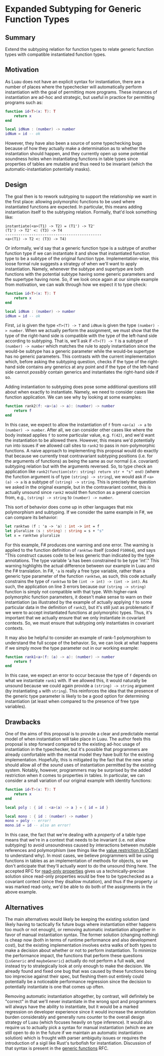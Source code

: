 # Expanded Subtyping for Generic Function Types

## Summary

Extend the subtyping relation for function types to relate generic function
types with compatible instantiated function types.

## Motivation

As Luau does not have an explicit syntax for instantiation, there are a number
of places where the typechecker will automatically perform instantiation with
the goal of permitting more programs. These instances of instantiation are
ad-hoc and strategic, but useful in practice for permitting programs such as:

```lua
function id<T>(x: T): T
	return x
end

local idNum : (number) -> number
idNum = id -- ok
```

However, they have also been a source of some typechecking bugs because of how
they actually make a determination as to whether the instantation should happen,
and they currently open up some potential soundness holes when instantiating
functions in table types since properties of tables are mutable and thus need to
be invariant (which the automatic-instantiation potentially masks).

## Design

The goal then is to rework subtyping to support the relationship we want in the
first place: allowing polymorphic functions to be used where instantiated
functions are expected. In particular, this means adding instantiation itself to
the subtyping relation. Formally, that'd look something like:

```
instantiate(<a>(T1) -> T2) = (T1') -> T2'
(T1') -> T2' <: (T3) -> T4
--------------------------------------------
<a>(T1) -> T2 <: (T3) -> T4)
```

Or informally, we'd say that a generic function type is a subtype of another
function type if we can instantiate it and show that instantiated function type
to be a subtype of the original function type. Implementation-wise, this loose
formal rule suggests a strategy of when we'll want to apply instantiation.
Namely, whenever the subtype and supertype are both functions with the potential
subtype having some generic parameters and the supertype having none. So, if we
look once again at our simple example from motivation, we can walk through how 
we expect it to type check:

```lua
function id<T>(x: T): T
	return x
end

local idNum : (number) -> number
idNum = id -- ok
```

First, `id` is given the type `<T>(T) -> T` and `idNum` is given the type
`(number) -> number`. When we actually perform the assignment, we must show that
the type of the right-hand side is compatible with the type of the left-hand
side according to subtyping. That is, we'll ask if `<T>(T) -> T` is a subtype of
`(number) -> number` which matches the rule to apply instantiation since the
would-be subtype has a generic parameter while the would-be supertype has no
generic parameters. This contrasts with the current implementation which, before
asking the subtyping question, checks if the type of the right-hand side
contains any generics at any point and if the type of the left-hand side cannot
_possibly_ contain generics and instantiates the right-hand side if so.

Adding instantiation to subtyping does pose some additional questions still
about when exactly to instantiate. Namely, we need to consider cases like
function application. We can see why by looking at some examples:

```lua
function rank2(f: <a>(a) -> a): (number) -> number
    return f
end
```

In this case, we expect to allow the instantiation of `f` from `<a>(a) -> a` to
`(number) -> number`. After all, we can consider other cases like where the body
instead applies `f` to some particular value, e.g. `f(42)`, and we'd want the
instantiation to be allowed there. However, this means we'd potentially run into
issues if we allowed call sites to `rank2` to pass in non-polymorphic functions.
A naive approach to implementing this proposal would do exactly that because we
currently treat contravariant subtyping positions (i.e. for the arguments of
functions) as being the same as our normal (i.e. covariant) subtyping relation
but with the arguments reversed. So, to type check an application like
`rank2(function(str: string) return str + "s" end)` (where the function argument
is of type `(string) -> string`), we would ask if `<a>(a) -> a` is a subtype of
`(string) -> string`. This is precisely the question we asked in the original
example, but in the contravariant context, this is actually unsound since
`rank2` would then function as a general coercion from, e.g.,
`(string) -> string` to `(number) -> number`.

This sort of behavior does come up in other languages that mix polymorphism and
subtyping. If we consider the same example in F#, we can compare its behavior:

```fsharp
let ranktwo (f : 'a -> 'a) : int -> int = f
let pluralize (s : string) : string = s + "s"
let x = ranktwo pluralize
```

For this example, F# produces one warning and one error. The warning is applied
to the function definition of `ranktwo` itself (coded `FS0064`), and says "This
construct causes code to be less generic than indicated by the type annotations.
The type variable 'a has been constrained to be type 'int'." This warning
highlights the actual difference between our example in Luau and the F#
translation. In F#, `'a` is really a free type variable, rather than a generic
type parameter of the function `ranktwo`, as such, this code actually
constrains the type of `ranktwo` to be `(int -> int) -> (int -> int)`. As such,
the application on line 3 errors because our `(string -> string)` function is
simply not compatible with that type. With higher-rank polymorphic function
parameters, it doesn't make sense to warn on their instantiation (as illustrated
by the example of actually applying `f` to some particular data in the
definition of `rank2`), but it's still just as problematic if we were to accept
instantiated functions at polymorphic types. Thus, it's important that we
actually ensure that we only instantiate in covariant contexts. So, we must
ensure that subtyping only instantiates in covariant contexts.

It may also be helpful to consider an example of rank-1 polymorphism to
understand the full scope of the behavior. So, we can look at what happens if we
simply move the type parameter out in our working example:

```lua
function rank1<a>(f: (a) -> a): (number) -> number
    return f
end
```

In this case, we expect an error to occur because the type of `f` depends on
what we instantiate `rank1` with. If we allowed this, it would naturally be
unsound because we could again provide a `(string) -> string` argument (by
instantiating `a` with `string`). This reinforces the idea that the presence of
the generic type parameter is likely to be a good option for determining
instantiation (at least when compared to the presence of free type variables).

## Drawbacks

One of the aims of this proposal is to provide a clear and predictable mental
model of when instantiation will take place in Luau. The author feels this
proposal is step forward compared to the existing ad-hoc usage of instantiation
in the typechecker, but it's possible that programmers are already comfortable
with the mental model they have built for the existing implementation.
Hopefully, this is mitigated by the fact that the new setup should allow all of
the _sound_ uses of instantiation permitted by the existing system. Notably,
however, programmers may be surprised by the added restriction when it comes to
properties in tables. In particular, we can consider a small variation of our
original example with identity functions:

```lua
function id<T>(x: T): T
	return x
end

local poly : { id : <a>(a) -> a } = { id = id }

local mono : { id : (number) -> number }
mono = poly -- error!
mono.id = id -- also an error!
```

In this case, the fact that we're dealing with a _property_ of a table type
means that we're in a context that needs to be invariant (i.e. not allow
subtyping) to avoid unsoundness caused by interactions between mutable
references and polymorphism (see things like the [value
restriction in OCaml][value-restriction] to understand why). In most cases, we
believe programmers will be using functions in tables as an implementation of
methods for objects, so we don't anticipate that they'll actually _want_ to do
the unsound thing here. The accepted RFC for [read-only
properties][read-only-props] gives us a technically-precise solution since
read-only properties would be free to be typechecked as a covariant context
(since they disallow mutation), and thus if the property `id` was marked
read-only, we'd be able to do both of the assignments in the above example.

## Alternatives

The main alternatives would likely be keeping the existing solution (and
likely having to tactically fix future bugs where instantiation either happens
too much or not enough), or removing automatic instantiation altogether in favor
of manual instantiation syntax. The former solution (changing nothing) is cheap
now (both in terms of runtime performance and also development cost), but the
existing implementation involves extra walks of both types to make a decision
about whether or not to perform instantiation. To minimize the performance
impact, the functions that perform these questions (`isGeneric` and
`maybeGeneric`) actually do not perform a full walk, and instead try to
strategically look at only enough to make the decision. We already found and
fixed one bug that was caused by these functions being too imprecise against
their spec, but fleshing them out entirely could potentially be a noticeable
performance regression since the decision to potentially instantiate is one that
comes up often.

Removing automatic instantiation altogether, by contrast, will definitely be
"correct" in that we'll never instantiate in the wrong spot and programmers will
always have the ability to instantiate, but it would be a marked regression on
developer experience since it would increase the annotation burden considerably
and generally runs counter to the overall design strategy of Luau (which focuses
heavily on type inference). It would also require us to actually pick a syntax
for manual instantiation (which we are still open to do in the future if we
maintain an automatic instantiation solution) which is frought with parser
ambiguity issues or requires the introduction of a sigil like Rust's turbofish
for instantiation. Discussion of that syntax is present in the [generic
functions][generic-functions] RFC.

[value-restriction]: https://stackoverflow.com/questions/22507448/the-value-restriction#22507665 
[read-only-props]: https://github.com/Roblox/luau/blob/master/rfcs/property-readonly.md
[generic-functions]: https://github.com/Roblox/luau/blob/master/rfcs/generic-functions.md
